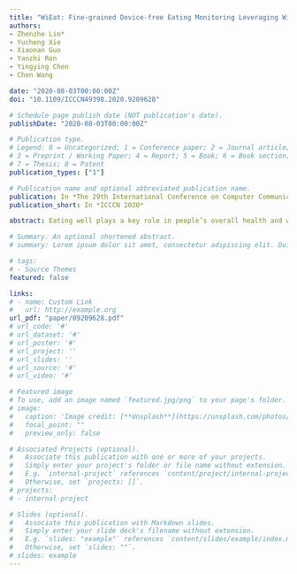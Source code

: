 ```yaml
---
title: "WiEat: Fine-grained Device-free Eating Monitoring Leveraging Wi-Fi Signals"
authors:
- Zhenzhe Lin*
- Yucheng Xie
- Xiaonan Guo
- Yanzhi Ren
- Yingying Chen
- Chen Wang

date: "2020-08-03T00:00:00Z"
doi: "10.1109/ICCCN49398.2020.9209628"

# Schedule page publish date (NOT publication's date).
publishDate: "2020-08-03T00:00:00Z"

# Publication type.
# Legend: 0 = Uncategorized; 1 = Conference paper; 2 = Journal article;
# 3 = Preprint / Working Paper; 4 = Report; 5 = Book; 6 = Book section;
# 7 = Thesis; 8 = Patent
publication_types: ["1"]

# Publication name and optional abbreviated publication name.
publication: In *The 29th International Conference on Computer Communications and Networks (ICCCN)*
publication_short: In *ICCCN 2020*

abstract: Eating well plays a key role in people’s overall health and wellbeing. Studies have shown that many health-related problems such as obesity, diabetes and anemia are closely associated with people’s unhealthy eating habits (e.g., skipping meals, eating irregularly and overeating). Thus, keeping track of diet is becoming more important. Traditional eating monitoring solutions relying on self-report remain an onerous task, while the recent trends requiring users to wear dedicated yet expensive hardware are cumbersome. To overcome these limitations, in this paper, we develop a device-free eating monitoring system using WiFi-enabled devices (e.g., smartphone or laptop). Our system aims to automatically monitor users’ eating activities by identifying the fine-grained eating motions and detecting the minute movements during chewing and swallowing. In particular, our system distinguishes eating from non-eating activities by using K-means clustering with principal component analysis on the extracted Channel State Information (CSI) from WiFi signals. It further adopts a soft decision-based eating motion classification through identifying the utensils (e.g., using a folk, knife, spoon or bare hands) in use. Moreover, we propose a minute motion reconstruction method to identify chewing and swallowing through detecting users’ minute facial muscle movements. The derived fine-grained eating monitoring results are beneficial to the understanding of users’ eating behaviors and estimation of food intake types and amounts. Extensive experiments with 20 users over 1600-minute eating show that the proposed system can recognize the user’s eating motions with up to 95% accuracy and estimate the chewing and swallowing amount within 10% percentage error.

# Summary. An optional shortened abstract.
# summary: Lorem ipsum dolor sit amet, consectetur adipiscing elit. Duis posuere tellus ac convallis placerat. Proin tincidunt magna sed ex sollicitudin condimentum.

# tags:
# - Source Themes
featured: false

links:
# - name: Custom Link
#   url: http://example.org
url_pdf: "paper/09209628.pdf"
# url_code: '#'
# url_dataset: '#'
# url_poster: '#'
# url_project: ''
# url_slides: ''
# url_source: '#'
# url_video: '#'

# Featured image
# To use, add an image named `featured.jpg/png` to your page's folder. 
# image:
#   caption: 'Image credit: [**Unsplash**](https://unsplash.com/photos/pLCdAaMFLTE)'
#   focal_point: ""
#   preview_only: false

# Associated Projects (optional).
#   Associate this publication with one or more of your projects.
#   Simply enter your project's folder or file name without extension.
#   E.g. `internal-project` references `content/project/internal-project/index.md`.
#   Otherwise, set `projects: []`.
# projects:
# - internal-project

# Slides (optional).
#   Associate this publication with Markdown slides.
#   Simply enter your slide deck's filename without extension.
#   E.g. `slides: "example"` references `content/slides/example/index.md`.
#   Otherwise, set `slides: ""`.
# slides: example
---
```


<!-- {{% alert note %}}
Click the *Cite* button above to demo the feature to enable visitors to import publication metadata into their reference management software.
{{% /alert %}}

{{% alert note %}}
Click the *Slides* button above to demo Academic's Markdown slides feature.
{{% /alert %}}

Supplementary notes can be added here, including [code and math](https://sourcethemes.com/academic/docs/writing-markdown-latex/). -->

